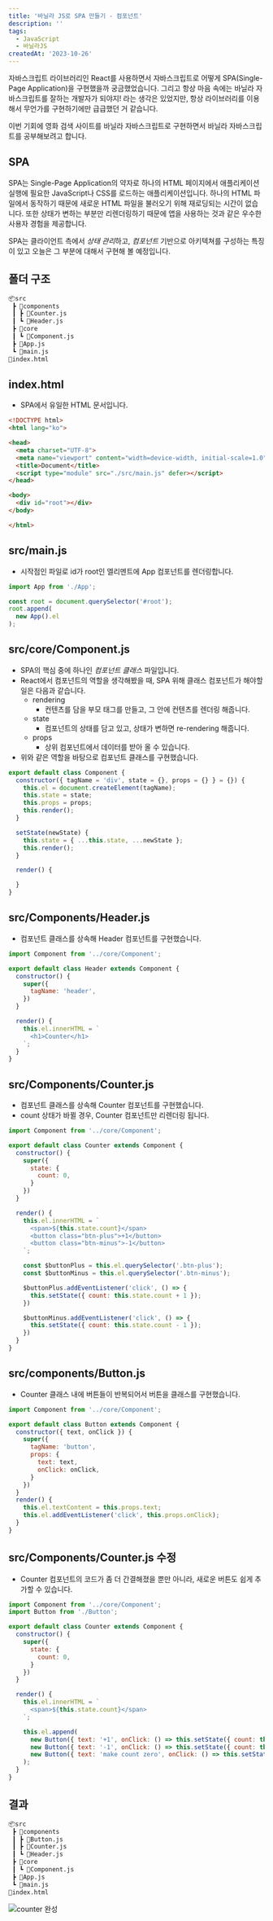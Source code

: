 ```yaml
---
title: '바닐라 JS로 SPA 만들기 - 컴포넌트'
description: ''
tags:
  - JavaScript
  - 바닐라JS
createdAt: '2023-10-26'
---
```


자바스크립트 라이브러리인 React를 사용하면서 자바스크립트로 어떻게 SPA(Single-Page Application)을 구현했을까 궁금했었습니다. 그리고 항상 마음 속에는 바닐라 자바스크립트를 잘하는 개발자가 되야지! 라는 생각은 있었지만, 항상 라이브러리를 이용해서 무언가를 구현하기에만 급급했던 거 같습니다.

이번 기회에 영화 검색 사이트를 바닐라 자바스크립트로 구현하면서 바닐라 자바스크립트를 공부해보려고 합니다.

## SPA

SPA는 Single-Page Application의 약자로 하나의 HTML 페이지에서 애플리케이션 실행에 필요한 JavaScript나 CSS를 로드하는 애플리케이션입니다. 하나의 HTML 파일에서 동작하기 때문에 새로운 HTML 파일을 불러오기 위해 재로딩되는 시간이 없습니다. 또한 상태가 변하는 부분만 리렌더링하기 때문에 앱을 사용하는 것과 같은 우수한 사용자 경험을 제공합니다.

SPA는 클라이언트 측에서 *상태 관리*하고, *컴포넌트* 기반으로 아키텍쳐를 구성하는 특징이 있고 오늘은 그 부분에 대해서 구현해 볼 예정입니다.

## 폴더 구조

```bash
📦src
 ┣ 📂components
 ┃ ┣ 📜Counter.js
 ┃ ┗ 📜Header.js
 ┣ 📂core
 ┃ ┗ 📜Component.js
 ┣ 📜App.js
 ┗ 📜main.js
📜index.html
```

## index.html

- SPA에서 유일한 HTML 문서입니다.

```html
<!DOCTYPE html>
<html lang="ko">

<head>
  <meta charset="UTF-8">
  <meta name="viewport" content="width=device-width, initial-scale=1.0">
  <title>Document</title>
  <script type="module" src="./src/main.js" defer></script>
</head>

<body>
  <div id="root"></div>
</body>

</html>
```

## src/main.js

- 시작점인 파일로 id가 root인 엘리멘트에 App 컴포넌트를 렌더링합니다.

```js
import App from './App';

const root = document.querySelector('#root');
root.append(
  new App().el
);
```

## src/core/Component.js

- SPA의 핵심 중에 하나인 *컴포넌트 클래스* 파일입니다.
- React에서 컴포넌트의 역할을 생각해봤을 때, SPA 위해 클래스 컴포넌트가 해야할 일은 다음과 같습니다.
  - rendering
    - 컨텐츠를 담을 부모 태그를 만들고, 그 안에 컨텐츠를 렌더링 해줍니다.
  - state
    - 컴포넌트의 상태를 담고 있고, 상태가 변하면 re-rendering 해줍니다.
  - props
    - 상위 컴포넌트에서 데이터를 받아 올 수 있습니다.
- 위와 같은 역할을 바탕으로 컴포넌트 클래스를 구현했습니다.

```js
export default class Component {
  constructor({ tagName = 'div', state = {}, props = {} } = {}) {
    this.el = document.createElement(tagName);
    this.state = state;
    this.props = props;
    this.render();
  }

  setState(newState) {
    this.state = { ...this.state, ...newState };
    this.render();
  }

  render() {

  }
}
```

## src/Components/Header.js

- 컴포넌트 클래스를 상속해 Header 컴포넌트를 구현했습니다.

```js
import Component from '../core/Component';

export default class Header extends Component {
  constructor() {
    super({
      tagName: 'header',
    })
  }

  render() {
    this.el.innerHTML = `
      <h1>Counter</h1>
    `;
  }
}
```

## src/Components/Counter.js

- 컴포넌트 클래스를 상속해 Counter 컴포넌트를 구현했습니다.
- count 상태가 바뀔 경우, Counter 컴포넌트만 리렌더링 됩니다.

```js
import Component from '../core/Component';

export default class Counter extends Component {
  constructor() {
    super({
      state: {
        count: 0,
      }
    })
  }

  render() {
    this.el.innerHTML = `
      <span>${this.state.count}</span>
      <button class="btn-plus">+1</button>
      <button class="btn-minus">-1</button>
    `;

    const $buttonPlus = this.el.querySelector('.btn-plus');
    const $buttonMinus = this.el.querySelector('.btn-minus');

    $buttonPlus.addEventListener('click', () => {
      this.setState({ count: this.state.count + 1 });
    })

    $buttonMinus.addEventListener('click', () => {
      this.setState({ count: this.state.count - 1 });
    })
  }
}
```

## src/components/Button.js

- Counter 클래스 내에 버튼들이 반복되어서 버튼을 클래스를 구현했습니다.

```js
import Component from '../core/Component';

export default class Button extends Component {
  constructor({ text, onClick }) {
    super({
      tagName: 'button',
      props: {
        text: text,
        onClick: onClick,
      }
    })
  }
  render() {
    this.el.textContent = this.props.text;
    this.el.addEventListener('click', this.props.onClick);
  }
}
```

## src/Components/Counter.js 수정

- Counter 컴포넌트의 코드가 좀 더 간결해졌을 뿐만 아니라, 새로운 버튼도 쉽게 추가할 수 있습니다.

```js
import Component from '../core/Component';
import Button from './Button';

export default class Counter extends Component {
  constructor() {
    super({
      state: {
        count: 0,
      }
    })
  }

  render() {
    this.el.innerHTML = `
      <span>${this.state.count}</span>
    `;

    this.el.append(
      new Button({ text: '+1', onClick: () => this.setState({ count: this.state.count + 1 }) }).el,
      new Button({ text: '-1', onClick: () => this.setState({ count: this.state.count - 1 }) }).el,
      new Button({ text: 'make count zero', onClick: () => this.setState({ count: 0 }) }).el,
    );
  }
}
```

## 결과

```bash
📦src
 ┣ 📂components
 ┃ ┣ 📜Button.js
 ┃ ┣ 📜Counter.js
 ┃ ┗ 📜Header.js
 ┣ 📂core
 ┃ ┗ 📜Component.js
 ┣ 📜App.js
 ┗ 📜main.js
📜index.html
```

![counter 완성](https://raw.githubusercontent.com/jinnkimm7/jin-blog/86e139732cda4b9ce13eb3dc37f55d93b8a2775f/public/images/vanilla-js/component/counter.gif)